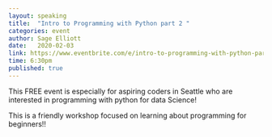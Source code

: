 ```yaml
---
layout: speaking
title:  "Intro to Programming with Python part 2 "
categories: event
author: Sage Elliott
date:   2020-02-03
link: https://www.eventbrite.com/e/intro-to-programming-with-python-part-2-tickets-90367697215
time: 6:30pm
published: true
---
```


This FREE event is especially for aspiring coders in Seattle who are interested in programming with python for data Science!

This is a friendly workshop focused on learning about programming for beginners!!
